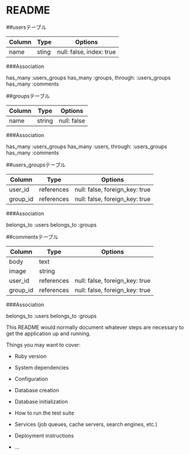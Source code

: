 # README

##usersテーブル

|Column|Type|Options|
|------|----|-------|
|name|sting|null: false, index: true|


###Association

has_many :users_groups
has_many :groups, through: :users_groups
has_many :comments

##groupsテーブル

|Column|Type|Options|
|------|----|-------|
|name|string|null: false|


###Association

has_many :users_groups
has_many :users, through: :users_groups
has_many :comments

##users_groupsテーブル

|Column|Type|Options|
|------|----|-------|
|user_id|references|null: false, foreign_key: true|
|group_id|references|null: false, foreign_key: true|

###Association

belongs_to :users
belongs_to :groups

##commentsテーブル

|Column|Type|Options|
|------|----|-------|
|body|text|
|image|string|
|user_id|references|null: false, foreign_key: true|
|group_id|references|null: false, foreign_key: true|

###Association

belongs_to :users
belongs_to :groups

This README would normally document whatever steps are necessary to get the
application up and running.

Things you may want to cover:

* Ruby version

* System dependencies

* Configuration

* Database creation

* Database initialization

* How to run the test suite

* Services (job queues, cache servers, search engines, etc.)

* Deployment instructions

* ...
